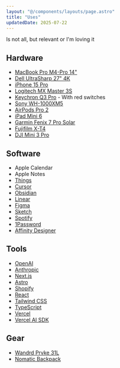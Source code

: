 ```yaml
---
layout: "@/components/layouts/page.astro"
title: "Uses"
updatedDate: 2025-07-22
---
```


Is not all, but relevant or I'm loving it

## Hardware

- [MacBook Pro M4-Pro 14"](https://support.apple.com/121553)
- [Dell UltraSharp 27" 4K](https://www.dell.com/es-es/shop/monitor-dell-ultrasharp-27-4k-con-concentrador-usb-c-u2723qe/apd/210-bcxk/monitores-y-accesorios)
- [iPhone 15 Pro](https://support.apple.com/111829)
- [Logitech MX Master 3S](https://www.logitech.com/shop/p/mx-master-3s-mac-bluetooth-mouse.910-006571)
- [Keychron Q3 Pro](https://www.keychron.com/products/keychron-q3-pro-qmk-via-wireless-custom-mechanical-keyboard?variant=40469135261785) - With red switches
- [Sony WH-1000XM5](https://www.sony.com/electronics/headband-headphones/wh-1000xm5)
- [AirPods Pro 2](https://www.apple.com/airpods-pro/)
- [iPad Mini 6](https://support.apple.com/111886)
- [Garmin Fenix 7 Pro Solar](https://www.garmin.com/p/865822)
- [Fujifilm X-T4](https://www.fujifilm-x.com/products/cameras/x-t4/)
- [DJI Mini 3 Pro](https://www.dji.com/support/product/mini-3-pro)

## Software

- Apple Calendar
- Apple Notes
- [Things](https://culturedcode.com/things/)
- [Cursor](https://www.cursor.com/)
- [Obsidian](https://obsidian.md/)
- [Linear](https://linear.app/)
- [Figma](https://www.figma.com/)
- [Sketch](https://www.sketch.com/)
- [Spotify](https://spotify.com/)
- [1Password](https://1password.com/)
- [Affinity Designer](https://affinity.serif.com/designer/)

## Tools

- [OpenAI](https://openai.com/)
- [Anthropic](https://www.anthropic.com/)
- [Next.js](https://nextjs.org/)
- [Astro](https://astro.build/)
- [Shopify](https://www.shopify.com/)
- [React](https://react.dev/)
- [Tailwind CSS](https://tailwindcss.com/)
- [TypeScript](https://www.typescriptlang.org/)
- [Vercel](https://vercel.com/)
- [Vercel AI SDK](https://sdk.vercel.ai/)

## Gear

- [Wandrd Prvke 31L](https://wandrd.com/products/prvke?variant=39360658767914)
- [Nomatic Backpack](https://www.nomatic.com/products/the-nomatic-backpack)
